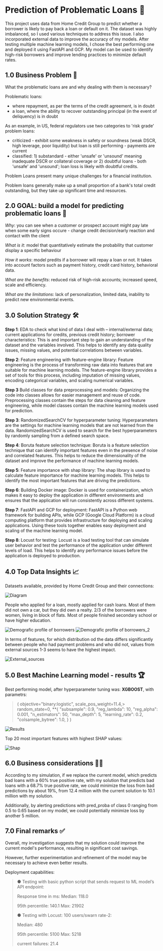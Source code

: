 # Prediction of Problematic Loans 💸

This project uses data from Home Credit Group to predict whether a borrower is likely to pay back a loan or default on it. The dataset was highly imbalanced, so I used various techniques to address this issue. I also incorporated external data to improve the accuracy of my models. After testing multiple machine learning models, I chose the best performing one and deployed it using FastAPI and GCP. My model can be used to identify high-risk borrowers and improve lending practices to minimize default rates.

## **1.0 Business Problem 💼**

What the problematic loans are and why dealing with them is necessary?

Problematic loans: 
-  where repayment, as per the terms of the credit agreement, is in doubt
-  a loan, where the ability to recover outstanding principal (in the event of deliquency) is in doubt

As an example, in US, federal regulators use two categories to 'risk grade' problem loans:
- criticized - exhibit some weakness in safety or soundness (weak DSCR, high leverage, poor liquidity) but loan is still performing - payments are current
- classified: 1) substandard - either 'unsafe' or 'unsound' meaning inadequate DSCR or collateral coverage or 2) doubtful loans - both 'unsafe' and 'unsound'; loan loss is likely with doubtful credits.

Problem Loans present many unique challenges for a financial institution.

Problem loans generally make up a small proportion of a bank's total credit outstanding, but they take up significant time and resources.

## **2.0 GOAL: build a model for predicting problematic loans 🎯**

*Why*: you can see when a customer or prospect account might pay late when some early signs occure - change credit decision/early reaction and contact with the client

*What is it*: model that quantitatively estimate the probability that customer display a specific behaviour

*How it works*: model predits if a borrower will repay a loan or not. It takes into account factors such as payment history, credit card history, behavioral data.

*What are the benefits*: reduced risk of high-risk accounts; increased speed, scale and efficiency.

*What are the limitations*: lack of personalization, limited data, inability to predict new environmental events.

## **3.0 Solution Strategy 🛠**

**Step 1**: EDA to check what kind of data I deal with – internal/external data; current applications for credits, previous credit history; borrower characteristics: This is and important step to gain an understanding of the dataset and the variables involved. This helps to identify any data quality issues, missing values, and potential correlations between variables.

**Step 2**: Feature engineering with feature-engine library: Feature engineering is the process of transforming raw data into features that are suitable for machine learning models. The feature-engine library provides a set of tools for this process, including imputation of missing values, encoding categorical variables, and scaling numerical variables.

**Step 3** Build classes for data preprocessing and models: Organizing the code into classes allows for easier management and reuse of code. Preprocessing classes contain the steps for data cleaning and feature engineering, while model classes contain the machine learning models used for prediction.

**Step 3**: RandomizedSearchCV for hyperparameter tuning: Hyperparameters are the settings for machine learning models that are not learned from the data. RandomizedSearchCV is used to search for the best hyperparameters by randomly sampling from a defined search space.

**Step 4**: Boruta feature selection technique: Boruta is a feature selection technique that can identify important features even in the presence of noise and correlated features. This helps to reduce the dimensionality of the dataset and improve the performance of machine learning models.

**Step 5**: Feature importance with shap library: The shap library is used to calculate feature importance for machine learning models. This helps to identify the most important features that are driving the predictions.

**Step 6**: Building Docker image: Docker is used for containerization, which makes it easy to deploy the application in different environments and ensures that the application will run consistently across different systems.

**Step 7**: FastAPI and GCP for deployment: FastAPI is a Python web framework for building APIs, while GCP (Google Cloud Platform) is a cloud computing platform that provides infrastructure for deploying and scaling applications. Using these tools together enables easy deployment and scaling of the machine learning model.

**Step 8**: Locust for testing: Locust is a load testing tool that can simulate user behavior and test the performance of the application under different levels of load. This helps to identify any performance issues before the application is deployed to production.

## **4.0 Top Data Insights 📈**

Datasets available, provided by Home Credit Group and their connections:

![Diagram](diagram.png)

People who applied for a loan, mostly applied for cash loans. Most of them did not own a car, but they did own a realty. 2/3 of the borrowers were women, living in block of flats. Most of people finished secondary school or have higher education.

![Demografic profile of borrowers](demografic_data_1.png)
![Demografic profile of borrowers_2](demografic_data.png)

In terms of features, for which distribution od the data differs significantly between people who had payment problems and who did not, values from external sources 1-3 seems to have the highest impact.


![External_sources](ext_sources_distr.png)


## **5.0 Best Machine Learning model - results 🏆**

Best performing model, after hyperparameter tuning was: **XGBOOST**, with parametrs:

>(
>objective="binary:logistic",
>    scale_pos_weight=11.4,>
>    random_state=0,
>    **{
>        "subsample": 0.9,
>        "reg_lambda": 10,
>        "reg_alpha": 0.001,
>        "n_estimators": 50,
>        "max_depth": 5,
>        "learning_rate": 0.2,
>        "colsample_bytree": 1.0,
>    }
>)


![Results](results_xgboost.png)


Top 20 most important features with highest SHAP values:

![Shap](shap_values.png)


## **6.0 Business considerations 👩‍💼**

According to my simulation, if we replace the current model, which predicts bad loans with a 60% true positive rate, with my solution that predicts bad loans with a 68.7% true positive rate, we could minimize the loss from bad predictions by about 19%, from 12.4 million with the current solution to 10.1 million with my solution. 

Additionally, by alerting predictions with pred_proba of class 0 ranging from 0.5 to 0.65 based on my model, we could potentially minimize loss by another 5 million. 


## **7.0 Final remarks ✅**

Overall, my investigation suggests that my solution could improve the current model's performance, resulting in significant cost savings. 

However, further experimentation and refinement of the model may be necessary to achieve even better results. 

Deployment capabilities: 
> ● Testing with basic python script that sends request to ML model’s API endpoint:
> 
> Response time in ms: Median: 118.0 
> 
> 95th percentile: 140.1 Max: 21902 
> 
> ● Testing with Locust: 100 users/swarn rate-2: 
>
>Median: 480 
>
>95th percentile: 5100 Max: 5218 
>
>current failures: 21.4
